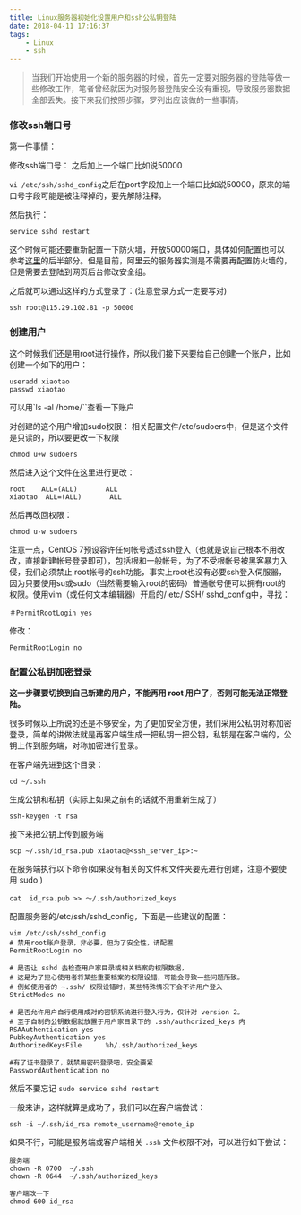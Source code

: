 ```yaml
---
title: Linux服务器初始化设置用户和ssh公私钥登陆
date: 2018-04-11 17:16:37
tags:
    - Linux
    - ssh
---
```


>当我们开始使用一个新的服务器的时候，首先一定要对服务器的登陆等做一些修改工作，笔者曾经就因为对服务器登陆安全没有重视，导致服务器数据全部丢失。接下来我们按照步骤，罗列出应该做的一些事情。

### 修改ssh端口号

第一件事情：

修改ssh端口号： 之后加上一个端口比如说50000

`vi /etc/ssh/sshd_config`之后在port字段加上一个端口比如说50000，原来的端口号字段可能是被注释掉的，要先解除注释。

然后执行：

```
service sshd restart
```

这个时候可能还要重新配置一下防火墙，开放50000端口，具体如何配置也可以参考[这里](https://blog.csdn.net/ul646691993/article/details/52104082)的后半部分。但是目前，阿里云的服务器实测是不需要再配置防火墙的，但是需要去登陆到网页后台修改安全组。

之后就可以通过这样的方式登录了：(注意登录方式一定要写对)

```shell
ssh root@115.29.102.81 -p 50000
```

### 创建用户

这个时候我们还是用root进行操作，所以我们接下来要给自己创建一个账户，比如创建一个如下的用户：

```
useradd xiaotao
passwd xiaotao
```

可以用`ls -al /home/``查看一下账户

对创建的这个用户增加sudo权限： 相关配置文件/etc/sudoers中，但是这个文件是只读的，所以要更改一下权限

```
chmod u+w sudoers
```

然后进入这个文件在这里进行更改：

```
root    ALL=(ALL)       ALL
xiaotao  ALL=(ALL)       ALL
```

然后再改回权限：

```
chmod u-w sudoers
```

注意一点，CentOS 7预设容许任何帐号透过ssh登入（也就是说自己根本不用改改，直接新建帐号登录即可），包括根和一般帐号，为了不受根帐号被黑客暴力入侵，我们必须禁止 root帐号的ssh功能，事实上root也没有必要ssh登入伺服器，因为只要使用su或sudo（当然需要输入root的密码）普通帐号便可以拥有root的权限。使用vim（或任何文本编辑器）开启的/ etc/ SSH/ sshd_config中，寻找：

```
＃PermitRootLogin yes
```
修改：

```
PermitRootLogin no
```

### 配置公私钥加密登录

**这一步骤要切换到自己新建的用户，不能再用 root 用户了，否则可能无法正常登陆。**

很多时候以上所说的还是不够安全，为了更加安全方便，我们采用公私钥对称加密登录，简单的讲做法就是再客户端生成一把私钥一把公钥，私钥是在客户端的，公钥上传到服务端，对称加密进行登录。

在客户端先进到这个目录：

```
cd ~/.ssh
```

生成公钥和私钥（实际上如果之前有的话就不用重新生成了）

```
ssh-keygen -t rsa
```

接下来把公钥上传到服务端

```
scp ~/.ssh/id_rsa.pub xiaotao@<ssh_server_ip>:~
```

在服务端执行以下命令(如果没有相关的文件和文件夹要先进行创建，注意不要使用 sudo )

```
cat  id_rsa.pub >> ～/.ssh/authorized_keys
```

配置服务器的/etc/ssh/sshd_config，下面是一些建议的配置：

```
vim /etc/ssh/sshd_config
# 禁用root账户登录，非必要，但为了安全性，请配置
PermitRootLogin no

# 是否让 sshd 去检查用户家目录或相关档案的权限数据，
# 这是为了担心使用者将某些重要档案的权限设错，可能会导致一些问题所致。
# 例如使用者的 ~.ssh/ 权限设错时，某些特殊情况下会不许用户登入
StrictModes no

# 是否允许用户自行使用成对的密钥系统进行登入行为，仅针对 version 2。
# 至于自制的公钥数据就放置于用户家目录下的 .ssh/authorized_keys 内
RSAAuthentication yes
PubkeyAuthentication yes
AuthorizedKeysFile      %h/.ssh/authorized_keys

#有了证书登录了，就禁用密码登录吧，安全要紧
PasswordAuthentication no
```

然后不要忘记 `sudo service sshd restart`


一般来讲，这样就算是成功了，我们可以在客户端尝试：

```
ssh -i ~/.ssh/id_rsa remote_username@remote_ip
```

如果不行，可能是服务端或客户端相关 `.ssh` 文件权限不对，可以进行如下尝试：

```
服务端
chown -R 0700  ~/.ssh
chown -R 0644  ~/.ssh/authorized_keys

客户端改一下
chmod 600 id_rsa
```